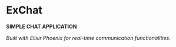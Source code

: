 # ExChat

**SIMPLE CHAT APPLICATION**

*Built with Elixir Phoenix for real-time communication functionalities.*
